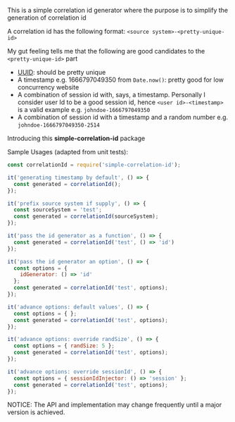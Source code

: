 This is a simple correlation id generator where the purpose is to simplify the generation of correlation id

A correlation id has the following format: `<source system>-<pretty-unique-id>`

My gut feeling tells me that the following are good candidates to the `<pretty-unique-id>` part
- [UUID](https://en.wikipedia.org/wiki/Universally_unique_identifier): should be pretty unique
- A timestamp e.g. 1666797049350 from `Date.now()`: pretty good for low concurrency website
- A combination of session id with, says, a timestamp. Personally I consider user Id to be a good session id, hence `<user id>-<timestamp>` is a valid example e.g. `johndoe-1666797049350`
- A combination of session id with a timestamp and a random number e.g. `johndoe-1666797049350-2514`

Introducing this **simple-correlation-id** package

Sample Usages (adapted from unit tests):

```javascript
const correlationId = require('simple-correlation-id');

it('generating timestamp by default', () => {
  const generated = correlationId(); 
});

it('prefix source system if supply', () => {
  const sourceSystem = 'test';
  const generated = correlationId(sourceSystem); 
});

it('pass the id generator as a function', () => {
  const generated = correlationId('test', () => 'id')
});

it('pass the id generator an option', () => {
  const options = {
    idGenerator: () => 'id'
  };
  const generated = correlationId('test', options);
});

it('advance options: default values', () => {
  const options = { };
  const generated = correlationId('test', options);
});

it('advance options: override randSize', () => {
  const options = { randSize: 5 };
  const generated = correlationId('test', options);
});

it('advance options: override sessionId', () => {
  const options = { sessionIdInjector: () => 'session' };
  const generated = correlationId('test', options);
});

```

NOTICE: The API and implementation may change frequently until a major version is achieved.